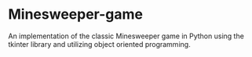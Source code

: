 # Minesweeper-game
An implementation of the classic Minesweeper game in Python using the tkinter library and utilizing object oriented programming.
